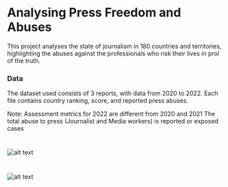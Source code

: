 # Analysing Press Freedom and Abuses

This project analyses the state of journalism in 180 countries and territories, highlighting the abuses against the professionals who risk their lives in prol of the truth.

### Data
The dataset used consists of 3 reports, with data from 2020 to 2022. Each file contains country ranking, score, and reported press abuses.

Note:
Assessment metrics for 2022 are different from 2020 and 2021
The total abuse to press (Journalist and Media workers) is reported or exposed cases

#

![alt text](https://github.com/leticiaamorimd/press-freedom/blob/master/src/press-freedom-index-score.png)

#

![alt text](https://github.com/leticiaamorimd/press-freedom/blob/master/src/the-deadliest-countries-for-journalists.png)

